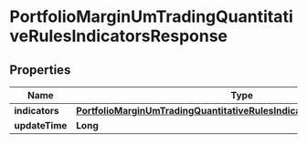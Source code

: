 

# PortfolioMarginUmTradingQuantitativeRulesIndicatorsResponse


## Properties

| Name | Type | Description | Notes |
|------------ | ------------- | ------------- | -------------|
|**indicators** | [**PortfolioMarginUmTradingQuantitativeRulesIndicatorsResponseIndicators**](PortfolioMarginUmTradingQuantitativeRulesIndicatorsResponseIndicators.md) |  |  [optional] |
|**updateTime** | **Long** |  |  [optional] |




